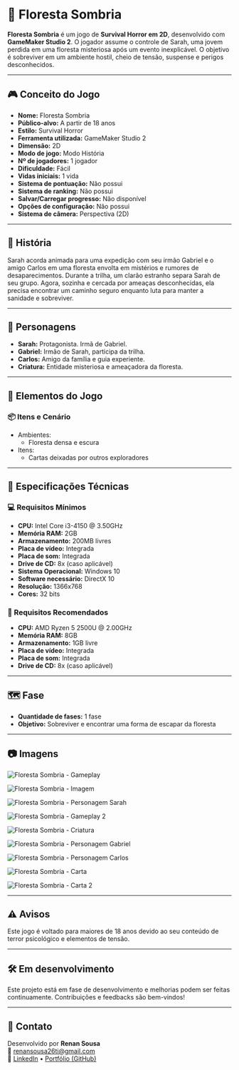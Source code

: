 # 🌲 Floresta Sombria

**Floresta Sombria** é um jogo de **Survival Horror em 2D**, desenvolvido com **GameMaker Studio 2**. O jogador assume o controle de Sarah, uma jovem perdida em uma floresta misteriosa após um evento inexplicável. O objetivo é sobreviver em um ambiente hostil, cheio de tensão, suspense e perigos desconhecidos.

---

## 🎮 Conceito do Jogo

- **Nome:** Floresta Sombria  
- **Público-alvo:** A partir de 18 anos  
- **Estilo:** Survival Horror  
- **Ferramenta utilizada:** GameMaker Studio 2  
- **Dimensão:** 2D  
- **Modo de jogo:** Modo História  
- **Nº de jogadores:** 1 jogador  
- **Dificuldade:** Fácil  
- **Vidas iniciais:** 1 vida  
- **Sistema de pontuação:** Não possui  
- **Sistema de ranking:** Não possui  
- **Salvar/Carregar progresso:** Não disponível  
- **Opções de configuração:** Não possui  
- **Sistema de câmera:** Perspectiva (2D)

---

## 📖 História

Sarah acorda animada para uma expedição com seu irmão Gabriel e o amigo Carlos em uma floresta envolta em mistérios e rumores de desaparecimentos. 
Durante a trilha, um clarão estranho separa Sarah de seu grupo. Agora, sozinha e cercada por ameaças desconhecidas, ela precisa encontrar um caminho 
seguro enquanto luta para manter a sanidade e sobreviver.

---

## 👤 Personagens

- **Sarah:** Protagonista. Irmã de Gabriel.  
- **Gabriel:** Irmão de Sarah, participa da trilha.  
- **Carlos:** Amigo da família e guia experiente.  
- **Criatura:** Entidade misteriosa e ameaçadora da floresta.

---

## 🧱 Elementos do Jogo

### 📦 Itens e Cenário

- Ambientes:
  - Floresta densa e escura
- Itens:
  - Cartas deixadas por outros exploradores

---

## 🧪 Especificações Técnicas

### 💻 Requisitos Mínimos

- **CPU:** Intel Core i3-4150 @ 3.50GHz  
- **Memória RAM:** 2GB  
- **Armazenamento:** 200MB livres  
- **Placa de vídeo:** Integrada  
- **Placa de som:** Integrada  
- **Drive de CD:** 8x (caso aplicável)  
- **Sistema Operacional:** Windows 10  
- **Software necessário:** DirectX 10  
- **Resolução:** 1366x768  
- **Cores:** 32 bits

### 🚀 Requisitos Recomendados

- **CPU:** AMD Ryzen 5 2500U @ 2.00GHz  
- **Memória RAM:** 8GB  
- **Armazenamento:** 1GB livre  
- **Placa de vídeo:** Integrada  
- **Placa de som:** Integrada  
- **Drive de CD:** 8x (caso aplicável)

---

## 🗺️ Fase

- **Quantidade de fases:** 1 fase  
- **Objetivo:** Sobreviver e encontrar uma forma de escapar da floresta

---

## 📷 Imagens 

![Floresta Sombria - Gameplay](https://drive.google.com/uc?export=view&id=1GcawJ0OThehlkL0D-GGxcmZ2ynKqsg2f)

![Floresta Sombria - Imagem](https://drive.google.com/uc?export=view&id=1E7Mq2rGhVWeefo1duXG6-Fhjx9cgdNI5)

![Floresta Sombria - Personagem Sarah](https://drive.google.com/uc?export=view&id=1ezj48kKOKSG4jSFYccOazw5dAL5UT3iw)

![Floresta Sombria - Gameplay 2](https://drive.google.com/uc?export=view&id=1kpc84AlLZMK_cMbztBW7Zgt-wEkqnGnu)

![Floresta Sombria - Criatura](https://drive.google.com/uc?export=view&id=16U-84pQ8ymog1m6OFyALmoyChpfgCMq0)

![Floresta Sombria - Personagem Gabriel](https://drive.google.com/uc?export=view&id=1nPGdZET7SLwBiEG7uqs2pPhXvSqu82cH)

![Floresta Sombria - Personagem Carlos](https://drive.google.com/uc?export=view&id=17-o6vJCmdjCJ6CmmscGZBXhTYOPMBtSl)

![Floresta Sombria - Carta](https://drive.google.com/uc?export=view&id=15Lp5mcEd0I7SvwvYWAyXu2FyFbr5Wu3E)

![Floresta Sombria - Carta 2](https://drive.google.com/uc?export=view&id=1zRgMwOrfLuGyqyx8L078K28QKORHbVYt)

---

## ⚠️ Avisos

Este jogo é voltado para maiores de 18 anos devido ao seu conteúdo de terror psicológico e elementos de tensão.

---

## 🛠️ Em desenvolvimento

Este projeto está em fase de desenvolvimento e melhorias podem ser feitas continuamente. Contribuições e feedbacks são bem-vindos!

---

## 📩 Contato

Desenvolvido por **Renan Sousa**  
📧 renansousa26ti@gmail.com  
🔗 [LinkedIn](https://www.linkedin.com/in/renansousa01) • [Portfólio (GitHub)](https://github.com/RenanSousa0101)

